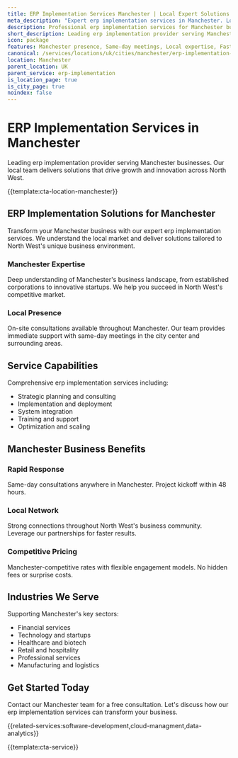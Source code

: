 ```yaml
---
title: ERP Implementation Services Manchester | Local Expert Solutions
meta_description: "Expert erp implementation services in Manchester. Local team, same-day consultations, proven results. Transform your business today."
description: Professional erp implementation services for Manchester businesses
short_description: Leading erp implementation provider serving Manchester and North West.
icon: package
features: Manchester presence, Same-day meetings, Local expertise, Fast deployment, Competitive rates, Proven track record
canonical: /services/locations/uk/cities/manchester/erp-implementation-manchester.html
location: Manchester
parent_location: UK
parent_service: erp-implementation
is_location_page: true
is_city_page: true
noindex: false
---
```


# ERP Implementation Services in Manchester

Leading erp implementation provider serving Manchester businesses. Our local team delivers solutions that drive growth and innovation across North West.

{{template:cta-location-manchester}}

## ERP Implementation Solutions for Manchester

Transform your Manchester business with our expert erp implementation services. We understand the local market and deliver solutions tailored to North West's unique business environment.

### Manchester Expertise

Deep understanding of Manchester's business landscape, from established corporations to innovative startups. We help you succeed in North West's competitive market.

### Local Presence

On-site consultations available throughout Manchester. Our team provides immediate support with same-day meetings in the city center and surrounding areas.

## Service Capabilities

Comprehensive erp implementation services including:
- Strategic planning and consulting
- Implementation and deployment
- System integration
- Training and support
- Optimization and scaling

## Manchester Business Benefits

### Rapid Response
Same-day consultations anywhere in Manchester. Project kickoff within 48 hours.

### Local Network
Strong connections throughout North West's business community. Leverage our partnerships for faster results.

### Competitive Pricing
Manchester-competitive rates with flexible engagement models. No hidden fees or surprise costs.

## Industries We Serve

Supporting Manchester's key sectors:
- Financial services
- Technology and startups
- Healthcare and biotech
- Retail and hospitality
- Professional services
- Manufacturing and logistics

## Get Started Today

Contact our Manchester team for a free consultation. Let's discuss how our erp implementation services can transform your business.

{{related-services:software-development,cloud-managment,data-analytics}}

{{template:cta-service}}
